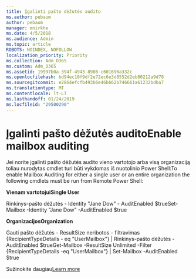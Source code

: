 ```yaml
---
title: Įgalinti pašto dėžutės audito
ms.author: pebaum
author: pebaum
manager: mnirkhe
ms.date: 4/5/2018
ms.audience: Admin
ms.topic: article
ROBOTS: NOINDEX, NOFOLLOW
localization_priority: Priority
ms.collection: Adm_O365
ms.custom: Adm_O365
ms.assetid: 19997b0a-394f-4943-8908-c601696a332c
ms.openlocfilehash: bd94ec10f9df2e72ec6e3d8552d2eb80212a9d78
ms.sourcegitcommit: e2864efcfb493b6e46b662b746661a61232bdba7
ms.translationtype: MT
ms.contentlocale: lt-LT
ms.lasthandoff: 01/24/2019
ms.locfileid: "29500290"
---
```

# <a name="enable-mailbox-auditing"></a><span data-ttu-id="a1d81-102">Įgalinti pašto dėžutės audito</span><span class="sxs-lookup"><span data-stu-id="a1d81-102">Enable mailbox auditing</span></span>

<span data-ttu-id="a1d81-103">Jei norite įgalinti pašto dėžutės audito vieno vartotojo arba visą organizaciją toliau nurodytas cmdlet turi būti vykdomas iš nuotolinio Power Shell:</span><span class="sxs-lookup"><span data-stu-id="a1d81-103">To enable Mailbox Auditing for either a single user or an entire organization the following cmdlets must be run from Remote Power Shell:</span></span>
  
 <span data-ttu-id="a1d81-104">**Vienam vartotojui**</span><span class="sxs-lookup"><span data-stu-id="a1d81-104">**Single User**</span></span>
  
<span data-ttu-id="a1d81-105">Rinkinys-pašto dėžutės - Identity "Jane Dow" - AuditEnabled $true</span><span class="sxs-lookup"><span data-stu-id="a1d81-105">Set-Mailbox -Identity "Jane Dow" -AuditEnabled $true</span></span>
  
 <span data-ttu-id="a1d81-106">**Organizacijos**</span><span class="sxs-lookup"><span data-stu-id="a1d81-106">**Organization**</span></span>
  
<span data-ttu-id="a1d81-107">Gauti pašto dėžutės - ResultSize neribotos - filtravimas {RecipientTypeDetails - eq "UserMailbox"} | Rinkinys-pašto dėžutės - AuditEnabled $true</span><span class="sxs-lookup"><span data-stu-id="a1d81-107">Get-Mailbox -ResultSize Unlimited -Filter {RecipientTypeDetails -eq "UserMailbox"} | Set-Mailbox -AuditEnabled $true</span></span>
  
<span data-ttu-id="a1d81-108">Sužinokite daugiau</span><span class="sxs-lookup"><span data-stu-id="a1d81-108">[Learn more](https://support.office.com/article/aaca8987-5b62-458b-9882-c28476a66918)</span></span>
  

